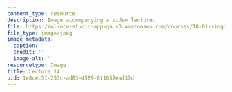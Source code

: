 ```yaml
---
content_type: resource
description: Image accompanying a video lecture.
file: https://ol-ocw-studio-app-qa.s3.amazonaws.com/courses/18-01-single-variable-calculus-fall-2006/1e8cec51253cad834589811657eaf37d_lec14.jpg
file_type: image/jpeg
image_metadata:
  caption: ''
  credit: ''
  image-alt: ''
resourcetype: Image
title: Lecture 14
uid: 1e8cec51-253c-ad83-4589-811657eaf37d
---
```

